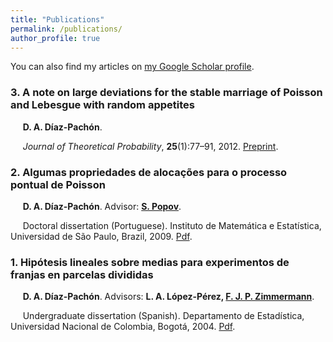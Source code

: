 ```yaml
---
title: "Publications"
permalink: /publications/
author_profile: true
---
```


You can also find my articles on [my Google Scholar profile](https://scholar.google.com/citations?user=UzMl4TYAAAAJ&hl=en).

### 3. A note on large deviations for the stable marriage of Poisson and Lebesgue with random appetites
&nbsp;&nbsp;&nbsp;&nbsp; **D. A. Díaz-Pachón**.

&nbsp;&nbsp;&nbsp;&nbsp; _Journal of Theoretical Probability_, **25**(1):77–91, 2012. [Preprint](https://arxiv.org/pdf/0911.1429.pdf).


### 2. Algumas propriedades de alocações para o processo pontual de Poisson
&nbsp;&nbsp;&nbsp;&nbsp; **D. A. Díaz-Pachón**. Advisor: **[S. Popov](https://www.fc.up.pt/pessoas/serguei.popov/)**.

&nbsp;&nbsp;&nbsp;&nbsp; Doctoral dissertation (Portuguese). Instituto de Matemática e Estatística, Universidad de São Paulo, Brazil, 2009. [Pdf](https://danielandresgp.github.io/files/TesisDoutorado.pdf).

### 1. Hipótesis lineales sobre medias para experimentos de franjas en parcelas divididas
&nbsp;&nbsp;&nbsp;&nbsp; **D. A. Díaz-Pachón**. Advisors: **L. A. López-Pérez, [F. J. P. Zimmermann](https://independent.academia.edu/FranciscoZimmermann)**.

&nbsp;&nbsp;&nbsp;&nbsp; Undergraduate dissertation (Spanish). Departamento de Estadística, Universidad Nacional de Colombia, Bogotá, 2004. [Pdf](https://danielandresgp.github.io/files/TesisPregrado.pdf).

